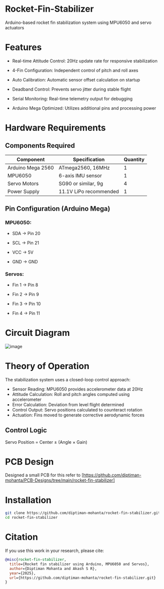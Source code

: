 # Rocket-Fin-Stabilizer
Arduino-based rocket fin stabilization system using MPU6050 and servo actuators

# Features

- Real-time Attitude Control: 20Hz update rate for responsive stabilization

- 4-Fin Configuration: Independent control of pitch and roll axes

- Auto Calibration: Automatic sensor offset calculation on startup

- Deadband Control: Prevents servo jitter during stable flight

- Serial Monitoring: Real-time telemetry output for debugging

- Arduino Mega Optimized: Utilizes additional pins and processing power

# Hardware Requirements
## Components Required

| Component         | Specification            | Quantity |
|------------------|--------------------------|----------|
| Arduino Mega 2560| ATmega2560, 16MHz         | 1        |
| MPU6050          | 6-axis IMU sensor         | 1        |
| Servo Motors     | SG90 or similar, 9g       | 4        |
| Power Supply     | 11.1V LiPo recommended     | 1        |


## Pin Configuration (Arduino Mega)

### MPU6050:
- SDA → Pin 20

- SCL → Pin 21  

- VCC → 5V

- GND → GND

### Servos:
- Fin 1 → Pin 8

- Fin 2 → Pin 9

- Fin 3 → Pin 10

- Fin 4 → Pin 11

# Circuit Diagram
![image](https://github.com/user-attachments/assets/b031b0c0-2b4a-45d8-8015-d41e9feb3a42)


# Theory of Operation
The stabilization system uses a closed-loop control approach:

- Sensor Reading: MPU6050 provides accelerometer data at 20Hz
- Attitude Calculation: Roll and pitch angles computed using accelerometer
- Error Calculation: Deviation from level flight determined
- Control Output: Servo positions calculated to counteract rotation
- Actuation: Fins moved to generate corrective aerodynamic forces

## Control Logic
Servo Position = Center ± (Angle × Gain)

# PCB Design

Designed a small PCB for this refer to [https://github.com/diptiman-mohanta/PCB-Designs/tree/main/rocket-fin-stabilizer]
# Installation

```bash
git clone https://github.com/diptiman-mohanta/rocket-fin-stabilizer.git
cd rocket-fin-stabilizer
```
# Citation

If you use this work in your research, please cite:

```bibtex
@misc{rocket-fin-stabilizer,
  title={Rocket fin stabilizer using Arduino, MPU6050 and Servos},
  author={Diptiman Mohanta and Akash S R},
  year={2025},
  url={https://github.com/diptiman-mohanta/rocket-fin-stabilizer.git}
}
```
